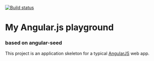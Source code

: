 [![Build status](https://travis-ci.org/francescozaia/angular-playground.svg?branch=master)](https://travis-ci.org/francescozaia/angular-playground/builds)
# My Angular.js playground

### based on angular-seed

This project is an application skeleton for a typical [AngularJS](http://angularjs.org/) web app.
